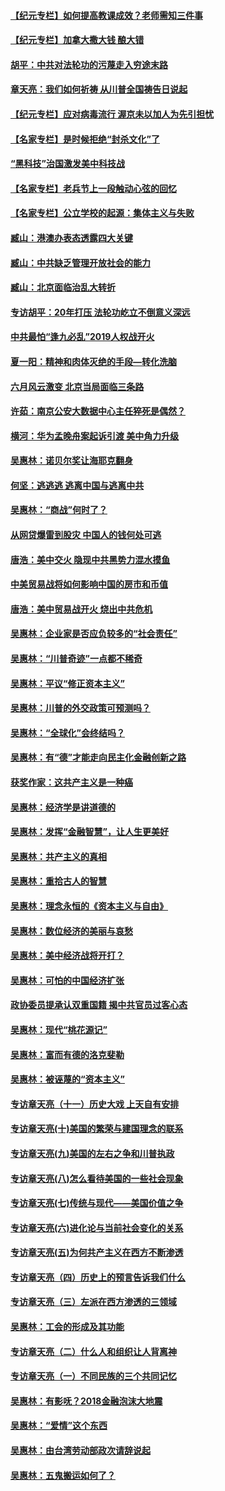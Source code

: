 #### [【纪元专栏】如何提高教课成效？老师需知三件事](../pages/nsc423/n12417848.md?t=12031751) 
#### [【纪元专栏】加拿大撒大钱 酿大错](../pages/nsc423/n12406564.md?t=12031751) 
#### [胡平：中共对法轮功的污蔑走入穷途末路](../pages/nsc423/n12266737.md?t=12031751) 
#### [章天亮：我们如何祈祷 从川普全国祷告日说起](../pages/nsc423/n11944627.md?t=12031751) 
#### [【纪元专栏】应对病毒流行 渥京未以加人为先引担忧](../pages/nsc423/n11875714.md?t=12031751) 
#### [【名家专栏】是时候拒绝“封杀文化”了](../pages/nsc423/n11814093.md?t=12031751) 
#### [“黑科技”治国激发美中科技战](../pages/nsc423/n11638056.md?t=12031751) 
#### [【名家专栏】老兵节上一段触动心弦的回忆](../pages/nsc423/n11646016.md?t=12031751) 
#### [【名家专栏】公立学校的起源：集体主义与失败](../pages/nsc423/n11601833.md?t=12031751) 
#### [臧山：港澳办表态透露四大关键](../pages/nsc423/n11421628.md?t=12031751) 
#### [臧山：中共缺乏管理开放社会的能力](../pages/nsc423/n11407457.md?t=12031751) 
#### [臧山：北京面临治乱大转折](../pages/nsc423/n11406895.md?t=12031751) 
#### [专访胡平：20年打压 法轮功屹立不倒意义深远](../pages/nsc423/n11398800.md?t=12031751) 
#### [中共最怕“逢九必乱”2019人权战开火](../pages/nsc423/n11385248.md?t=12031751) 
#### [夏一阳：精神和肉体灭绝的手段—转化洗脑](../pages/nsc423/n11368250.md?t=12031751) 
#### [六月风云激变 北京当局面临三条路](../pages/nsc423/n11313668.md?t=12031751) 
#### [许茹：南京公安大数据中心主任猝死是偶然？](../pages/nsc423/n11064744.md?t=12031751) 
#### [横河：华为孟晚舟案起诉引渡 美中角力升级](../pages/nsc423/n11027230.md?t=12031751) 
#### [吴惠林：诺贝尔奖让海耶克翻身](../pages/nsc423/n10890049.md?t=12031751) 
#### [何坚：逃逃逃 逃离中国与逃离中共](../pages/nsc423/n10592891.md?t=12031751) 
#### [吴惠林：“商战”何时了？](../pages/nsc423/n10573558.md?t=12031751) 
#### [从网贷爆雷到股灾 中国人的钱何处可逃](../pages/nsc423/n10572800.md?t=12031751) 
#### [唐浩：美中交火 隐现中共黑势力混水摸鱼](../pages/nsc423/n10544040.md?t=12031751) 
#### [中美贸易战将如何影响中国的房市和币值](../pages/nsc423/n10543697.md?t=12031751) 
#### [唐浩：美中贸易战开火 烧出中共危机](../pages/nsc423/n10540126.md?t=12031751) 
#### [吴惠林：企业家是否应负较多的“社会责任”](../pages/nsc423/n10535022.md?t=12031751) 
#### [吴惠林：“川普奇迹”一点都不稀奇](../pages/nsc423/n10512808.md?t=12031751) 
#### [吴惠林：平议“修正资本主义”](../pages/nsc423/n10495724.md?t=12031751) 
#### [吴惠林：川普的外交政策可预测吗？](../pages/nsc423/n10462387.md?t=12031751) 
#### [吴惠林：“全球化”会终结吗？](../pages/nsc423/n10452838.md?t=12031751) 
#### [吴惠林：有“德”才能走向民主化金融创新之路](../pages/nsc423/n10432292.md?t=12031751) 
#### [获奖作家：这共产主义是一种癌](../pages/nsc423/n10431541.md?t=12031751) 
#### [吴惠林：经济学是讲道德的](../pages/nsc423/n10398014.md?t=12031751) 
#### [吴惠林：发挥“金融智慧”，让人生更美好](../pages/nsc423/n10375019.md?t=12031751) 
#### [吴惠林：共产主义的真相](../pages/nsc423/n10351394.md?t=12031751) 
#### [吴惠林：重拾古人的智慧](../pages/nsc423/n10337691.md?t=12031751) 
#### [吴惠林：理念永恒的《资本主义与自由》](../pages/nsc423/n10316274.md?t=12031751) 
#### [吴惠林：数位经济的美丽与哀愁](../pages/nsc423/n10292946.md?t=12031751) 
#### [吴惠林：美中经济战将开打？](../pages/nsc423/n10258825.md?t=12031751) 
#### [吴惠林：可怕的中国经济扩张](../pages/nsc423/n10219147.md?t=12031751) 
#### [政协委员提承认双重国籍 揭中共官员过客心态](../pages/nsc423/n10208809.md?t=12031751) 
#### [吴惠林：现代“桃花源记”](../pages/nsc423/n10185234.md?t=12031751) 
#### [吴惠林：富而有德的洛克斐勒](../pages/nsc423/n10142264.md?t=12031751) 
#### [吴惠林：被诬蔑的“资本主义”](../pages/nsc423/n10124816.md?t=12031751) 
#### [专访章天亮（十一）历史大戏 上天自有安排](../pages/nsc423/n10094905.md?t=12031751) 
#### [专访章天亮(十)美国的繁荣与建国理念的联系](../pages/nsc423/n10094899.md?t=12031751) 
#### [专访章天亮(九)美国的左右之争和川普执政](../pages/nsc423/n10094889.md?t=12031751) 
#### [专访章天亮(八)怎么看待美国的一些社会现象](../pages/nsc423/n10094857.md?t=12031751) 
#### [专访章天亮(七)传统与现代——美国价值之争](../pages/nsc423/n10093140.md?t=12031751) 
#### [专访章天亮(六)进化论与当前社会变化的关系](../pages/nsc423/n10092036.md?t=12031751) 
#### [专访章天亮(五)为何共产主义在西方不断渗透](../pages/nsc423/n10083620.md?t=12031751) 
#### [专访章天亮（四）历史上的预言告诉我们什么](../pages/nsc423/n10083606.md?t=12031751) 
#### [专访章天亮（三）左派在西方渗透的三领域](../pages/nsc423/n10081115.md?t=12031751) 
#### [吴惠林：工会的形成及其功能](../pages/nsc423/n10080633.md?t=12031751) 
#### [专访章天亮（二）什么人和组织让人背离神](../pages/nsc423/n10076637.md?t=12031751) 
#### [专访章天亮（一）不同民族的三个共同记忆](../pages/nsc423/n10074188.md?t=12031751) 
#### [吴惠林：有影呒？2018金融泡沫大地震](../pages/nsc423/n10040534.md?t=12031751) 
#### [吴惠林：“爱情”这个东西](../pages/nsc423/n10019423.md?t=12031751) 
#### [吴惠林：由台湾劳动部政次请辞说起](../pages/nsc423/n9979679.md?t=12031751) 
#### [吴惠林：五鬼搬运如何了？](../pages/nsc423/n9925338.md?t=12031751) 

